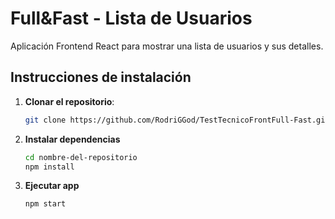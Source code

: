 
# Full&Fast - Lista de Usuarios

Aplicación Frontend React para mostrar una lista de usuarios y sus detalles. 


## Instrucciones de instalación

1. **Clonar el repositorio**:
   ```bash
   git clone https://github.com/RodriGGod/TestTecnicoFrontFull-Fast.git

2. **Instalar dependencias**
    ```bash
    cd nombre-del-repositorio
    npm install

3. **Ejecutar app**
    ```bash
    npm start




